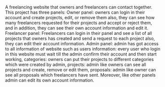 A freelancing website that owners and freelancers can contact together.
This project has three panels:
 Owner panel: owners can login in their account and create projects, edit, or remove them also, they can see how many freelancers requested for their projects and accept or reject them, and in addition, they can see their own account information and edit it.
Freelancer panel: Freelancers can login in their panel and see a list of all projects that owners has created and send a request to each project also, they can edit their account information.
Admin panel: admin has got access to all information of website such as users information: every user who login in this website must wait till the admin confirm their account and then start working, categories: owners can put their projects to different categories which were created by admin, projects: admin like owners can see all projects and create, remove or edit them, proposals: admin like owner can see all proposals which freelancers have sent. Moreover, like other panels admin can edit its own account information.
